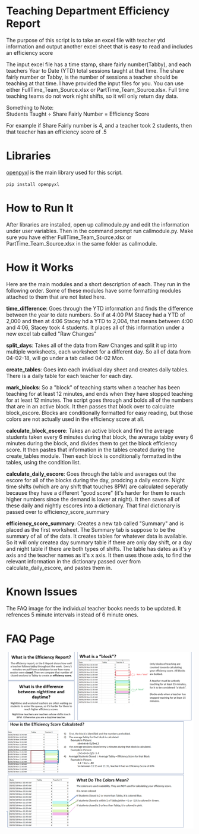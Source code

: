 # Teaching Department Efficiency Report

The purpose of this script is to take an excel file with teacher ytd information
and output another excel sheet that is easy to read and includes an
efficiency score

The input excel file has a time stamp, share fairly number(Tabby), and each 
teachers Year to Date (YTD) total sessions taught at that time. The share fairly
number or Tabby, is the number of sessions a teacher should be teaching at that
time. I have provided the input files for you. You can use either 
FullTime_Team_Source.xlsx or PartTime_Team_Source.xlsx. Full time teaching teams do 
not work night shifts, so it will only return day data. 

Something to Note:    
Students Taught  ÷ Share Fairly Number = Efficiency Score

For example if Share Fairly number is 4, and a teacher took 2 students, then that teacher
has an efficiency score of .5

# Libraries
[openpyxl](https://openpyxl.readthedocs.io/en/stable/) is the main library used for this script. 

` pip install openpyxl `

# How to Run It
After libraries are installed, open up callmodule.py and edit the information
under user variables. Then in the command prompt run callmodule.py. Make sure you have
either FullTime_Team_Source.xlsx or PartTime_Team_Source.xlsx in the same folder as callmodule.

# How it Works

Here are the main modules and a short description of each. They run in the
following order. Some of these modules have some formatting modules attached to them that are not listed here.

**time_difference**: Goes through the YTD information and finds the difference between the year to date numbers.
 So if at 4:00 PM Stacey had a YTD of 2,000 and then at 4:06 Stacey hd a YTD to 2,004, that means between 4:00 and 4:06, Stacey took 4 students. 
 It places all of this information under a new excel tab called "Raw Changes"

**split_days**: Takes all of the data from Raw Changes and split it up into multiple worksheets, each worksheet for a different day. So all of data from 04-02-18, will go under a tab called 04-02 Mon.

**create_tables**: Goes into each invidiual day sheet and creates daily tables. There is a daily table for each teacher for each day.

**mark_blocks**: So a "block" of teaching starts when a teacher has been teaching for at least 12 minutes, and ends when they have stopped teaching for at least 12 minutes. The script goes through and bolds all of the numbers that are in an active block. It then passes that block over to calculate block_escore. Blocks are conditionally formatted for easy reading, but those colors are not actually used in the efficiency score at all.

**calculate_block_escore**: Takes an active block and find the average students taken every 6 minutes during that block, the average tabby every 6 minutes during the block, and divides them to get the block efficiency score. It then pastes that information in the tables created during the create_tables module. Then each block is conditionally formatted in the tables, using the condition list. 

**calculate_daily_escore**: Goes through the table and averages out the escore for all of the blocks during the day, prodcing a daily escore. Night time shifts (which are any shift that touches 
8PM) are calculated seperatly because they have a different "good score" (it's harder for them to reach higher numbers since the demand is lower at night). It then saves all of these daily and nightly escores into a dictionary. That final dictionary is passed over to efficiency_score_summary

**efficiency_score_summary**: Creates a new tab called "Summary" and is placed as the first worksheet. The Summary tab is suppose to be the summary of all of the data. 
It creates tables for whatever data is available. So it will only createa day summary table if there are only day shift, or a day and night table if there are both types of shifts. The table has dates as it's y axis and the teacher names as it's x axis. It then uses those axis, to find the relevant information in the dictionary passed over from 
calculate_daily_escore, and pastes them in.


# Known Issues
The FAQ image for the individual teacher books needs to be updated. It refrences 5 minute intervals instead of 6 minute ones.

# FAQ Page
![FAQ](https://raw.githubusercontent.com/civetta/Efficiency-Report/master/faq.png?token=AEV7slistXziNgm7lU3kQPBQw_O6Ww22ks5bMOXGwA%3D%3D)
